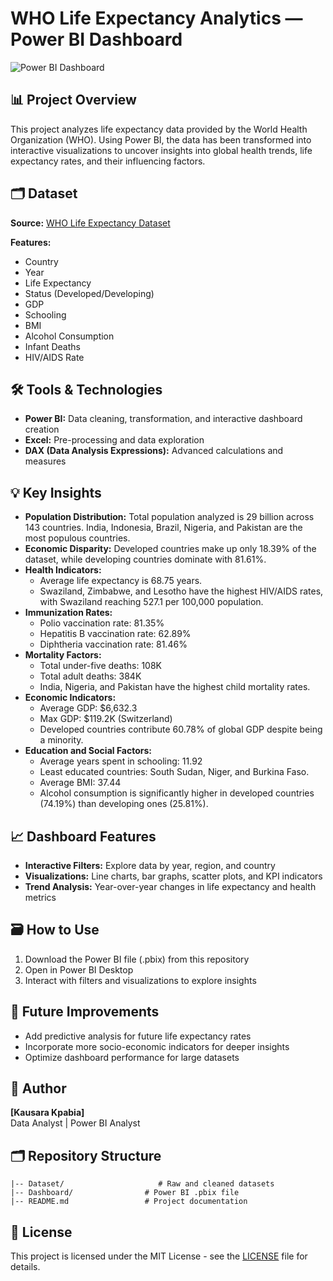# WHO Life Expectancy Analytics — Power BI Dashboard

![Power BI Dashboard](https://your-image-link-here.com)

## 📊 Project Overview
This project analyzes life expectancy data provided by the World Health Organization (WHO). Using Power BI, the data has been transformed into interactive visualizations to uncover insights into global health trends, life expectancy rates, and their influencing factors.

## 🗂 Dataset
**Source:** [WHO Life Expectancy Dataset](https://www.kaggle.com/datasets)

**Features:**
- Country
- Year
- Life Expectancy
- Status (Developed/Developing)
- GDP
- Schooling
- BMI
- Alcohol Consumption
- Infant Deaths
- HIV/AIDS Rate

## 🛠 Tools & Technologies
- **Power BI:** Data cleaning, transformation, and interactive dashboard creation
- **Excel:** Pre-processing and data exploration
- **DAX (Data Analysis Expressions):** Advanced calculations and measures

## 💡 Key Insights
- **Population Distribution:** Total population analyzed is 29 billion across 143 countries. India, Indonesia, Brazil, Nigeria, and Pakistan are the most populous countries.
- **Economic Disparity:** Developed countries make up only 18.39% of the dataset, while developing countries dominate with 81.61%.
- **Health Indicators:**
  - Average life expectancy is 68.75 years.
  - Swaziland, Zimbabwe, and Lesotho have the highest HIV/AIDS rates, with Swaziland reaching 527.1 per 100,000 population.
- **Immunization Rates:**
  - Polio vaccination rate: 81.35%
  - Hepatitis B vaccination rate: 62.89%
  - Diphtheria vaccination rate: 81.46%
- **Mortality Factors:**
  - Total under-five deaths: 108K
  - Total adult deaths: 384K
  - India, Nigeria, and Pakistan have the highest child mortality rates.
- **Economic Indicators:**
  - Average GDP: $6,632.3
  - Max GDP: $119.2K (Switzerland)
  - Developed countries contribute 60.78% of global GDP despite being a minority.
- **Education and Social Factors:**
  - Average years spent in schooling: 11.92
  - Least educated countries: South Sudan, Niger, and Burkina Faso.
  - Average BMI: 37.44
  - Alcohol consumption is significantly higher in developed countries (74.19%) than developing ones (25.81%).

## 📈 Dashboard Features
- **Interactive Filters:** Explore data by year, region, and country
- **Visualizations:** Line charts, bar graphs, scatter plots, and KPI indicators
- **Trend Analysis:** Year-over-year changes in life expectancy and health metrics

## 🗃 How to Use
1. Download the Power BI file (.pbix) from this repository
2. Open in Power BI Desktop
3. Interact with filters and visualizations to explore insights

## 🚀 Future Improvements
- Add predictive analysis for future life expectancy rates
- Incorporate more socio-economic indicators for deeper insights
- Optimize dashboard performance for large datasets

## 📝 Author
**[Kausara Kpabia]**  
Data Analyst | Power BI Analyst  


## 🗂 Repository Structure
```
|-- Dataset/                     # Raw and cleaned datasets
|-- Dashboard/                # Power BI .pbix file
|-- README.md                 # Project documentation
```

## 📄 License
This project is licensed under the MIT License - see the [LICENSE](LICENSE) file for details.


